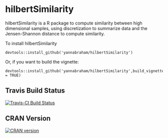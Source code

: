 # hilbertSimilarity

hilbertSimilarity is a R package to compute similarity between high dimensional samples, using discretization to summarize data and the Jensen-Shannon distance to compute similarity.

To install hilbertSimilarity

```
devtools::install_github('yannabraham/hilbertSimilarity')
```

Or, if you want to build the vignette:

```
devtools::install_github('yannabraham/hilbertSimilarity',build_vignettes = TRUE)
```

## Travis Build Status

[![Travis-CI Build Status](https://travis-ci.org/yannabraham/hilbertSimilarity.svg?branch=master)](https://travis-ci.org/yannabraham/hilbertSimilarity)

## CRAN Version

[![CRAN version](http://www.r-pkg.org/badges/version/hilbertSimilarity)](https://cran.r-project.org/package=hilbertSimilarity)
